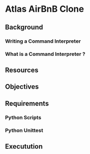 # Atlas AirBnB Clone

## Background

### Writing a Command Interpreter

### What is a Command Interpreter ?

## Resources

## Objectives

## Requirements

### Python Scripts

### Python Unittest

## Executution
